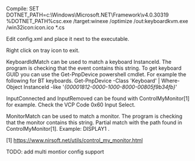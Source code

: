 Compile:
SET DOTNET_PATH=c:\Windows\Microsoft.NET\Framework\v4.0.30319\
%DOTNET_PATH%csc.exe /target:winexe /optimize /out:keyboardkvm.exe /win32icon:icon.ico *.cs

Edit config.xml and place it next to the executable.

Right click on tray icon to exit.

KeyboardIdMatch can be used to match a keyboard InstanceId. The program is checking that the event contains this string.
To get keyboard GUID you can use the Get-PnpDevice powershell cmdlet.
For example the following for BT keyboards.
Get-PnpDevice -Class 'Keyboard' | Where-Object InstanceId -like '*{00001812-0000-1000-8000-00805f9b34fb}*'

InputConnected and InputRemoved can be found with ControlMyMonitor[1] for example. Check the VCP Code 0x60 Input Select.

MonitorMatch can be used to match a monitor. The program is checking that the monitor contains this string. 
Partial match with the path found in ControlMyMonitor[1]. Example: DISPLAY1 .

[1] https://www.nirsoft.net/utils/control_my_monitor.html

TODO:
add multi montior config support